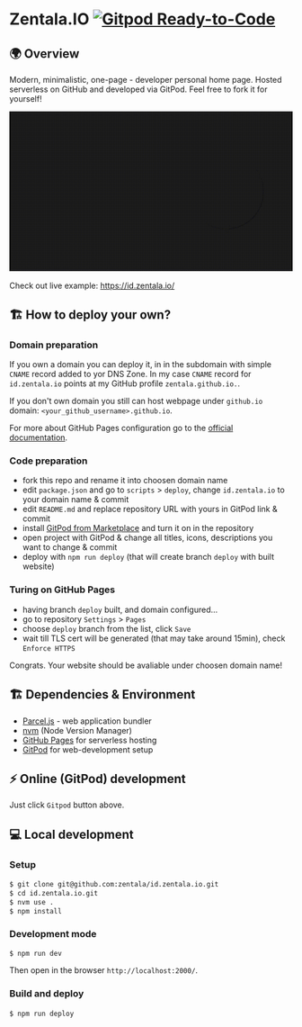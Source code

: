 # Zentala.IO [![Gitpod Ready-to-Code](https://img.shields.io/badge/Gitpod-ready--to--code-blue?logo=gitpod)](https://gitpod.io/#https://github.com/zentala/id.zentala.io)

## 🌍 Overview
Modern, minimalistic, one-page - developer personal home page. Hosted serverless on GitHub and developed via GitPod. Feel free to fork it for yourself!

![Design animated preview](preview.gif "Design animated preview")

Check out live example: https://id.zentala.io/

## 🏗 How to deploy your own?

### Domain preparation
If you own a domain you can deploy it, in in the subdomain with simple `CNAME` record added to yor DNS Zone. In my case `CNAME` record for `id.zentala.io` points at my GitHub profile `zentala.github.io.`. 

If you don't own domain you still can host webpage under `github.io` domain: `<your_github_username>.github.io`.

For more about GitHub Pages configuration go to the [official documentation](https://docs.github.com/en/pages). 

### Code preparation
* fork this repo and rename it into choosen domain name 
* edit `package.json` and go to `scripts` > `deploy`, change `id.zentala.io` to your domain name & commit
* edit `README.md` and replace repository URL with yours in GitPod link & commit
* install [GitPod from Marketplace](https://github.com/gitpod-io) and turn it on in the repository
* open project with GitPod & change all titles, icons, descriptions you want to change & commit
* deploy with `npm run deploy` (that will create branch `deploy` with built website)

### Turing on GitHub Pages
* having branch `deploy` built, and domain configured...
* go to repository `Settings` > `Pages`
* choose `deploy` branch from the list, click `Save`
* wait till TLS cert will be generated (that may take around 15min), check `Enforce HTTPS`

Congrats. Your website should be avaliable under choosen domain name!

## 🏗 Dependencies & Environment
* [Parcel.js](https://parceljs.org/) - web application bundler
* [nvm](https://github.com/nvm-sh/nvm) (Node Version Manager)
* [GitHub Pages](https://pages.github.com/) for serverless hosting
* [GitPod](https://www.gitpod.io/) for web-development setup

## ⚡️ Online (GitPod) development
Just click `Gitpod` button above.

## 💻 Local development
### Setup
```
$ git clone git@github.com:zentala/id.zentala.io.git
$ cd id.zentala.io.git
$ nvm use .
$ npm install
```

### Development mode
```
$ npm run dev
```
Then open in the browser `http://localhost:2000/`.

### Build and deploy
```
$ npm run deploy
```
